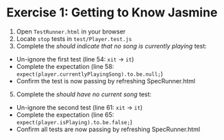# Exercise 1: Getting to Know Jasmine

1. Open `TestRunner.html` in your browser
2. Locate `stop` tests in `test/Player.test.js`
4. Complete the _should indicate that no song is currently playing_ test:
  - Un-ignore the first test (line 54: `xit` -> `it`)
  - Complete the expectation (line 58: `expect(player.currentlyPlayingSong).to.be.null;`)
  - Confirm the test is now passing by refreshing SpecRunner.html
5. Complete the _should have no current song_ test:
  - Un-ignore the second test (line 61: `xit` -> `it`)
  - Complete the expectation (line 65: `expect(player.isPlaying).to.be.false;`)
  - Confirm all tests are now passing by refreshing SpecRunner.html
